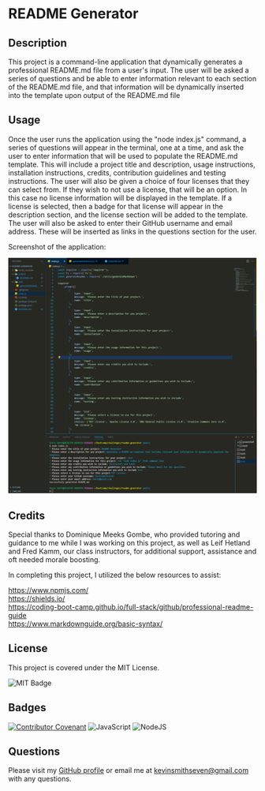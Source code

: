 # README Generator

## Description

This project is a command-line application that dynamically generates a professional README.md file from a user's input. The user will be asked a series of questions and be able to enter information relevant to each section of the README.md file, and that information will be dynamically inserted into the template upon output of the README.md file

## Usage

Once the user runs the application using the "node index.js" command, a series of questions will appear in the terminal, one at a time, and ask the user to enter information that will be used to populate the README.md template. This will include a project title and description, usage instructions, installation instructions, credits, contribution guidelines and testing instructions. The user will also be given a choice of four licenses that they can select from. If they wish to not use a license, that will be an option. In this case no license information will be displayed in the template. If a license is selected, then a badge for that license will appear in the description section, and the license section will be added to the template. The user will also be asked to enter their GitHub username and email address. These will be inserted as links in the questions section for the user.

Screenshot of the application:
    
![Screenshot of README Generator](./images/README%20Generator%20App%20Screenshot.png)

## Credits

Special thanks to Dominique Meeks Gombe, who provided tutoring and guidance to me while I was working on this project, as well as Leif Hetland and Fred Kamm, our class instructors, for additional support, assistance and oft needed morale boosting.

In completing this project, I utilized the below resources to assist:

https://www.npmjs.com/  
https://shields.io/  
https://coding-boot-camp.github.io/full-stack/github/professional-readme-guide  
https://www.markdownguide.org/basic-syntax/  

## License

This project is covered under the MIT License.

![MIT Badge](https://img.shields.io/badge/License-MIT-blue)


## Badges

[![Contributor Covenant](https://img.shields.io/badge/Contributor%20Covenant-2.1-4baaaa.svg)](code_of_conduct.md)
![JavaScript](https://img.shields.io/badge/javascript-%23323330.svg?style=for-the-badge&logo=javascript&logoColor=%23F7DF1E)
![NodeJS](https://img.shields.io/badge/node.js-6DA55F?style=for-the-badge&logo=node.js&logoColor=white)

## Questions

Please visit my [GitHub profile](https://github.com/kevinsmithseven/) or email me at [kevinsmithseven@gmail.com](mailto:kevinsmithseven@gmail.com) with any questions.



